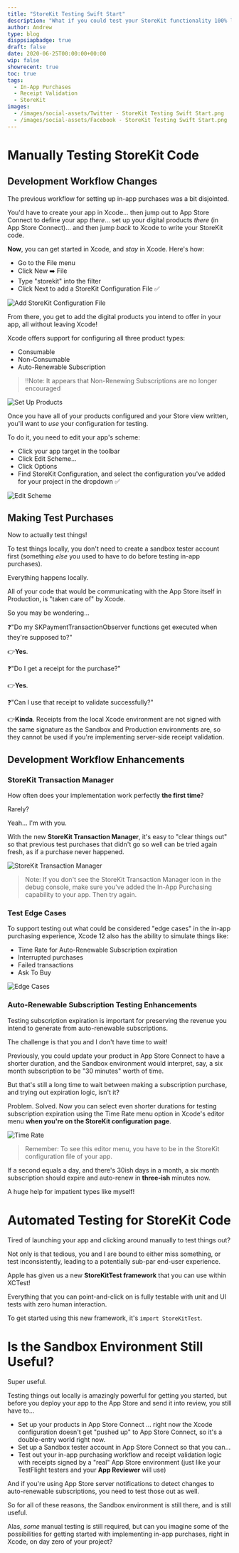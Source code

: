 ```yaml
---
title: "StoreKit Testing Swift Start"
description: "What if you could test your StoreKit functionality 100% locally while developing?  With StoreKit testing, now you can!"
author: Andrew
type: blog
disppsiapbadge: true
draft: false
date: 2020-06-25T00:00:00+00:00
wip: false
showrecent: true
toc: true
tags:
  - In-App Purchases
  - Receipt Validation
  - StoreKit
images:
  - /images/social-assets/Twitter - StoreKit Testing Swift Start.png
  - /images/social-assets/Facebook - StoreKit Testing Swift Start.png
---
```


# Manually Testing StoreKit Code
## Development Workflow Changes

The previous workflow for setting up in-app purchases was a bit disjointed.

You'd have to create your app in Xcode... then jump out to App Store Connect to define your app *there*... set up your digital products *there* (in App Store Connect)... and then jump *back* to Xcode to write your StoreKit code.

**Now**, you can get started in Xcode, and *stay* in Xcode.  Here's how:

* Go to the File menu
* Click New ➡️ File
* Type "storekit" into the filter
* Click Next to add a StoreKit Configuration File ✅



![Add StoreKit Configuration File](add-storekit-configuration.gif)

From there, you get to add the digital products you intend to offer in your app, all without leaving Xcode!

Xcode offers support for configuring all three product types:

* Consumable
* Non-Consumable
* Auto-Renewable Subscription

>‼️Note: It appears that Non-Renewing Subscriptions are no longer encouraged

![Set Up Products](set-up-products.png)

Once you have all of your products configured and your Store view written, you'll want to *use* your configuration for testing.

To do it, you need to edit your app's scheme:

* Click your app target in the toolbar
* Click Edit Scheme...
* Click Options
* Find StoreKit Configuration, and select the configuration you've added for your project in the dropdown ✅

![Edit Scheme](edit-scheme.gif)

## Making Test Purchases
Now to actually test things!

To test things locally, you don't need to create a sandbox tester account first (something *else* you used to have to do before testing in-app purchases).

Everything happens locally.  

All of your code that would be communicating with the App Store itself in Production, is "taken care of" by Xcode.  

So you may be wondering... 

❓"Do my SKPaymentTransactionObserver functions get executed when they're supposed to?"

👉**Yes**.

❓"Do I get a receipt for the purchase?"

👉**Yes**.

❓"Can I use that receipt to validate successfully?"

👉**Kinda**. Receipts from the local Xcode environment are not signed with the same signature as the Sandbox and Production environments are, so they cannot be used if you're implementing server-side receipt validation.

## Development Workflow Enhancements

### StoreKit Transaction Manager
How often does your implementation work perfectly **the first time**?  

Rarely?  

Yeah... I'm with you.  

With the new **StoreKit Transaction Manager**, it's easy to "clear things out" so that previous test purchases that didn't go so well can be tried again fresh, as if a purchase never happened.

![StoreKit Transaction Manager](storekit-transaction-manager.gif)

>Note: If you don't see the StoreKit Transaction Manager icon in the debug console, make sure you've added the In-App Purchasing capability to your app.  Then try again.

### Test Edge Cases
To support testing out what could be considered "edge cases" in the in-app purchasing experience, Xcode 12 also has the ability to simulate things like:

* Time Rate for Auto-Renewable Subscription expiration
* Interrupted purchases
* Failed transactions
* Ask To Buy

![Edge Cases](edge-cases.png)

### Auto-Renewable Subscription Testing Enhancements
Testing subscription expiration is important for preserving the revenue you intend to generate from auto-renewable subscriptions.

The challenge is that you and I don't have time to wait!

Previously, you could update your product in App Store Connect to have a shorter duration, and the Sandbox environment would interpret, say, a six month subscription to be "30 minutes" worth of time.

But that's still a long time to wait between making a subscription purchase, and trying out expiration logic, isn't it?

Problem. Solved.  Now you can select even shorter durations for testing subscription expiration using the Time Rate menu option in Xcode's editor menu **when you're on the StoreKit configuration page**.

![Time Rate](time-rate.png)

>Remember: To see this editor menu, you have to be in the StoreKit configuration file of your app.

If a second equals a day, and there's 30ish days in a month, a six month subscription should expire and auto-renew in **three-ish** minutes now.

A huge help for impatient types like myself!

# Automated Testing for StoreKit Code
Tired of launching your app and clicking around manually to test things out?

Not only is that tedious, you and I are bound to either miss something, or test inconsistently, leading to a potentially sub-par end-user experience.

Apple has given us a new **StoreKitTest framework** that you can use within XCTest!

Everything that you can point-and-click on is fully testable with unit and UI tests with zero human interaction.

To get started using this new framework, it's `import StoreKitTest`.

# Is the Sandbox Environment Still Useful?
Super useful.

Testing things out locally is amazingly powerful for getting you started, but before you deploy your app to the App Store and send it into review, you still have to...

* Set up your products in App Store Connect ... right now the Xcode configuration doesn't get "pushed up" to App Store Connect, so it's a double-entry world right now.
* Set up a Sandbox tester account in App Store Connect so that you can...
* Test out your in-app purchasing workflow and receipt validation logic with receipts signed by a "real" App Store environment (just like your TestFlight testers and your **App Reviewer** will use)

And if you're using App Store server notifications to detect changes to auto-renewable subscriptions, you need to test those out as well.

So for all of these reasons, the Sandbox environment is still there, and is still useful.

Alas, *some* manual testing is still required, but can you imagine some of the possibilities for getting started with implementing in-app purchases, right in Xcode, on day zero of your project?